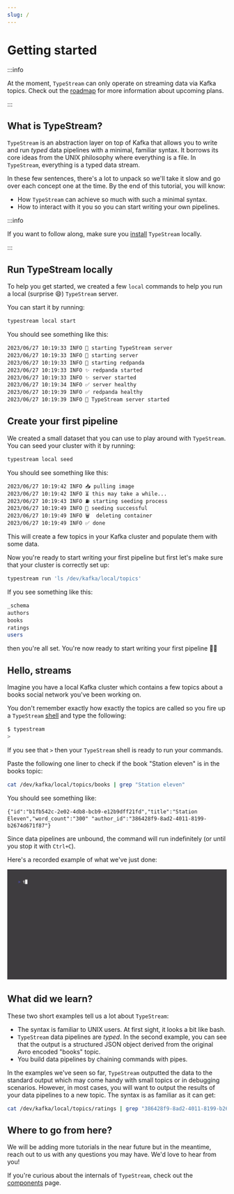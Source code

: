 ```yaml
---
slug: /
---
```


# Getting started

:::info

At the moment, `TypeStream` can only operate on streaming data via Kafka topics.
Check out the [roadmap](roadmap.md) for more information about upcoming plans.

:::

## What is TypeStream?

`TypeStream` is an abstraction layer on top of Kafka that allows you to write
and run _typed_ data pipelines with a minimal, familiar syntax. It borrows its
core ideas from the UNIX philosophy where everything is a file. In `TypeStream`,
everything is a typed data stream.

In these few sentences, there's a lot to unpack so we'll take it slow and go
over each concept one at the time. By the end of this tutorial, you will know:

- How `TypeStream` can achieve so much with such a minimal syntax.
- How to interact with it you so you can start writing your own pipelines.

:::info

If you want to follow along, make sure you [install](tutorial/installation.md)
`TypeStream` locally.

:::

## Run TypeStream locally

To help you get started, we created a few `local` commands to help you run a
local (surprise 😄) `TypeStream` server.

You can start it by running:

```bash
typestream local start
```

You should see something like this:

```bash
2023/06/27 10:19:33 INFO 🚀 starting TypeStream server
2023/06/27 10:19:33 INFO 🛫 starting server
2023/06/27 10:19:33 INFO 🛫 starting redpanda
2023/06/27 10:19:33 INFO ✨ redpanda started
2023/06/27 10:19:33 INFO ✨ server started
2023/06/27 10:19:34 INFO ✅ server healthy
2023/06/27 10:19:39 INFO ✅ redpanda healthy
2023/06/27 10:19:39 INFO 🎉 TypeStream server started
```

## Create your first pipeline

We created a small dataset that you can use to play around with `TypeStream`.
You can seed your cluster with it by running:

```bash
typestream local seed
```

You should see something like this:

```bash
2023/06/27 10:19:42 INFO 📥 pulling image
2023/06/27 10:19:42 INFO ⏳ this may take a while...
2023/06/27 10:19:43 INFO ⛽ starting seeding process
2023/06/27 10:19:49 INFO 🎉 seeding successful
2023/06/27 10:19:49 INFO 🗑️  deleting container
2023/06/27 10:19:49 INFO ✅ done
```

This will create a few topics in your Kafka cluster and populate them with some
data.

Now you're ready to start writing your first pipeline but first let's make sure
that your cluster is correctly set up:

```bash
typestream run 'ls /dev/kafka/local/topics'
```

If you see something like this:

```bash
_schema
authors
books
ratings
users
```

then you're all set. You're now ready to start writing your first pipeline 🚀🚀

## Hello, streams

Imagine you have a local Kafka cluster which contains a few topics about a books
social network you've been working on.

You don't remember exactly how exactly the topics are called so you fire up a `TypeStream`
[shell](concepts/components.md#shell) and type the following:

```sh
$ typestream
>
```

If you see that `>` then your `TypeStream` shell is ready to run your commands.

Paste the following one liner to check if the book "Station eleven" is in the
books topic:

```sh
cat /dev/kafka/local/topics/books | grep "Station eleven"
```

You should see something like:

```text
{"id":"b1fb542c-2e02-4db8-bcb9-e12b9dff21fd","title":"Station Eleven","word_count":"300" "author_id":"386428f9-8ad2-4011-8199-b2674d671f87"}
```

Since data pipelines are unbound, the command will run indefinitely (or until you stop it with `Ctrl+C`).

Here's a recorded example of what we've just done:

![grep](../../assets/vhs/grep.gif)

## What did we learn?

These two short examples tell us a lot about `TypeStream`:

- The syntax is familiar to UNIX users. At first sight, it looks a bit like bash.
- `TypeStream` data pipelines are _typed_. In the second example, you can see that the
  output is a structured JSON object derived from the original Avro encoded
  "books" topic.
- You build data pipelines by chaining commands with pipes.

In the examples we've seen so far, `TypeStream` outputted the data to the
standard output which may come handy with small topics or in debugging
scenarios. However, in most cases, you will want to output the results of your
data pipelines to a new topic. The syntax is as familiar as it can get:

```sh
cat /dev/kafka/local/topics/ratings | grep "386428f9-8ad2-4011-8199-b2674d671f87"  > /dev/kafka/local/topics/mandel_ratings
```

## Where to go from here?

We will be adding more tutorials in the near future but in the meantime, reach
out to us with any questions you may have. We'd love to hear from you!

If you're curious about the internals of `TypeStream`, check out the
[components](concepts/components.md) page.
